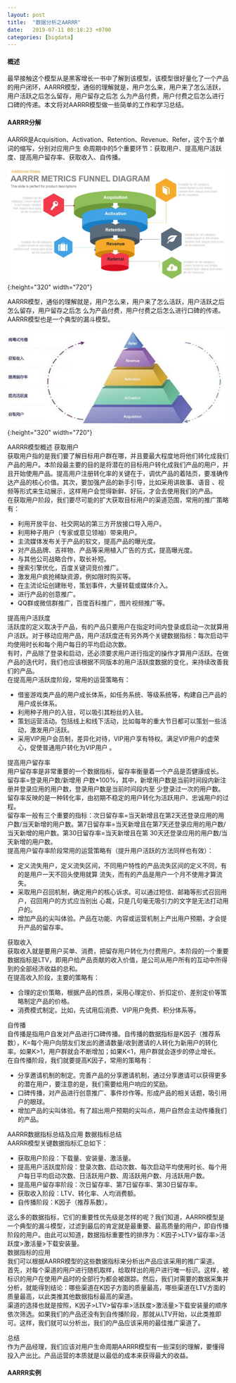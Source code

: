 ```yaml
---
layout: post
title:  "数据分析之AARRR"
date:   2019-07-11 00:18:23 +0700
categories: [bigdata]
---
```


#### 概述
  最早接触这个模型从是黑客增长一书中了解到该模型，该模型很好量化了一个产品的用户闭环，AARRR模型，通俗的理解就是，用户怎么来，用户来了怎么活跃，用户活跃之后怎么留存，用户留存之后怎 么为产品付费，用户付费之后怎么进行口碑的传递。本文将对AARRR模型做一些简单的工作和学习总结。
  
  
#### AARRR分解  
  AARRR是Acquisition、Activation、Retention、Revenue、Refer，这个五个单词的缩写，分别对应用户生 命周期中的5个重要环节：获取用户、提高用户活跃度、提高用户留存率、获取收入、自传播。  
  
  ![collect_model_aarrr_1](/static/img/post/aarrr_1.png){:height="320" width="720"} 
  
  AARRR模型，通俗的理解就是，用户怎么来，用户来了怎么活跃，用户活跃之后怎么留存，用户留存之后怎 么为产品付费，用户付费之后怎么进行口碑的传递。AARRR模型也是一个典型的漏斗模型。  
  
   ![collect_model_aarrr_2](/static/img/post/aarrr_2.jpeg){:height="320" width="720"} 
  
  AARRR模型概述 获取用户  
  获取用户指的是我们要了解目标用户群在哪，并且要最大程度地将他们转化成我们产品的用户。本阶段最主要的目的是将潜在的目标用户转化成我们产品的用户，并且开始使用产品。提高用户注册转化率的关键在于，调优产品的着陆页，要准确传达产品的核心价值。其次，要加强产品的新手引导，比如采用讲故事、语音 、视频等形式来生动展示，这样用户会觉得新鲜、好玩，才会去使用我们的产品。  
  在获取用户阶段，我们要尽可能的扩大获取目标用户的渠道范围，常用的推广策略有：  
  - 利用开放平台、社交网站的第三方开放接口导入用户。  
  - 利用种子用户（专家或意见领袖）带来用户。  
  - 主流媒体发布关于产品的软文，提高产品的曝光度。  
  - 对产品品牌、吉祥物、产品等采用植入广告的方式，提高曝光度。  
  - 与其他公司战略合作，取长补短。  
  - 搜索引擎优化，百度关键词竞价推广。  
  - 激发用户疯抢稀缺资源，例如限时购买等。  
  - 在主流论坛创建账号，策划事件，大量转载或媒体介入。  
  - 进行产品的创意推广。  
  - QQ群或微信群推广，百度百科推广，图片视频推广等。  
  
  提高用户活跃度    
  活跃度的定义取决于产品，有的产品只要用户在指定时间内登录或启动一次就算用户活跃。对于移动应用产品，用户活跃度还有另外两个关键数据指标：每次启动平均使用时长和每个用户每日的平均启动次数。  
  有时，产品除了登录和启动，还必须要求用户进行指定的操作才算用户活跃。在做产品的迭代时，我们也应该根据不同版本的用户活跃度数据的变化，来持续改善我们的产品。  
  在提高用户活跃度阶段，常用的运营策略有：  
  - 借鉴游戏类产品的用户成长体系，如任务系统、等级系统等，构建自己产品的用户成长体系。  
  - 利用种子用户的入驻，可以吸引其粉丝的入驻。  
  - 策划运营活动。包括线上和线下活动，比如每年的重大节日都可以策划一些活动，激发用户活跃。  
  - 采用VIP用户会员制，差异化对待，VIP用户享有特权。满足VIP用户的虚荣心，促使普通用户转化为VIP用户 。   
  
  提高用户留存率    
  用户留存率是非常重要的一个数据指标，留存率衡量着一个产品是否健康成长。  
  留存率=登录用户数/新增用 户数*100%，其中，新增用户数是当前时间段内新注册并登录应用的用户数，登录用户数是当前时间段内至 少登录过一次的用户数。留存率反映的是一种转化率，由初期不稳定的用户转化为活跃用户、忠诚用户的过程。  
  留存率一般有三个重要的指标：次日留存率=当天新增且在第2天还登录应用的用户数/当天新增的用户数。第7日留存率=当天新增且在第7天还登录应用的用户数/当天新增的用户数。第30日留存率=当天新增且在第 30天还登录应用的用户数/当天新增的用户数。  
  提高用户留存率阶段常用的运营策略有（提升用户活跃的方法同样也有效）：  
  - 定义流失用户，定义流失区间，不同用户特性的产品流失区间的定义不同，有的是用户一天不回头使用就算 流失，而有的产品是用户一个月不使用才算流失。  
  - 采取用户召回机制，确定用户的核心诉求。可以通过短信、邮箱等形式召回用户，召回用户的方式应当别出 心裁，只是几句毫无吸引力的文字是无法打动用户的。  
  - 增加产品的尖叫体验。产品在功能、内容或运营机制上产出用户预期，才会提升产品的留存率。   
 
 
 获取收入    
 获取收入就是要用户买单、消费，把留存用户转化为付费用户。本阶段的一个重要数据指标是LTV，即用户给产品贡献的收入价值，是公司从用户所有的互动中所得到的全部经济收益的总和。  
 在提高收入阶段，主要的策略有：  
 - 合理的定价策略，根据产品的性质，采用心理定价、折扣定价、差别定价等策略制定产品的价格。  
 - 消费模式制定。比如，先试用后消费、VIP用户免费、积分体系等。  
 
 自传播  
 自传播是指用户自发对产品进行口碑传播。自传播的数据指标是K因子（推荐系数），K=每个用户向朋友们发出的邀请数量/收到邀请的人转化为新用户的转化率。如果K>1，用户群就会不断增加；如果K<1，用户群就会逐步的停止增长。  
 在自传播阶段，我们就要提高K因子，常用的策略有：  
 - 分享邀请机制的制定。完善产品的分享邀请机制，通过分享邀请可以获得更多的潜在用户，要注意的是，我们需要给用户响应的奖励。  
 - 口碑传播，对产品进行创意推广、事件炒作等。形成产品的相关话题，吸引用户的眼球。  
 - 增加产品的尖叫体验。有了超出用户预期的尖叫点，用户自然会主动传播我们的产品。  
 
 AARRR数据指标总结及应用 数据指标总结  
 AARRR模型关键数据指标汇总如下：  
 - 获取用户阶段：下载量、安装量、激活量。  
 - 提高用户活跃度阶段：登录次数、启动次数、每次启动平均使用时长、每个用户每日平均启动次数、日活跃用户数、周活跃用户数、月活跃用户数。  
 - 提高用户留存率阶段：次日留存率、第7日留存率、第30日留存率。  
 - 获取收入阶段：LTV、转化率、人均消费额。  
 - 自传播阶段：K因子（推荐系数）。  
 
 这么多的数据指标，它们的重要性优先级是怎样的呢？我们知道，AARRR模型是一个典型的漏斗模型，过滤到最后的肯定就是最重要、最高质量的用户，即自传播阶段的用户。由此可以知道，数据指标重要性的排序为：K因子>LTV>留存率>活跃度>激活量>下载安装量。  
 数据指标的应用  
 我们可以根据AARRR模型的这些数据指标来分析出产品应该采用的推广渠道。  
 首先，对每个渠道的用户进行随机取样，给取样出的用户进行唯一标识。这样，被标识的用户在使用产品时的全部行为都会被跟踪。然后，我们对需要的数据采集并分析，就能得到结论：哪些渠道在K因子方面的质量最高，哪些渠道在LTV方面的质量最高，以此类推其他数据指标最高的渠道。  
 渠道的选择也就是按照，K因子>LTV>留存率>活跃度>激活量>下载安装量的顺序依次筛选。如果我们的产品还没有到自传播阶段，那就从LTV开始，以此类推即可。这样，我们就可以分析出，我们的产品应该采用的最佳推广渠道了。  
 
 总结  
 作为产品经理，我们应该对用户生命周期AARRR模型有一些深刻的理解，要懂得投入产出比。产品运营的本质就是以最低的成本来获得最大的收益。  
 
 
 

#### AARRR实例  

